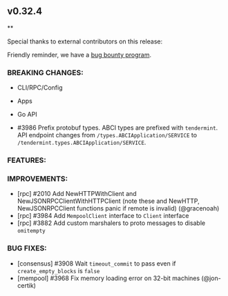 ## v0.32.4

\*\*

Special thanks to external contributors on this release:

Friendly reminder, we have a [bug bounty
program](https://hackerone.com/tendermint).

### BREAKING CHANGES:

- CLI/RPC/Config

- Apps

- Go API

- \#3986 Prefix protobuf types. ABCI types are prefixed with `tendermint`. API endpoint changes from `/types.ABCIApplication/SERVICE` to `/tendermint.types.ABCIApplication/SERVICE`.

### FEATURES:

### IMPROVEMENTS:

- [rpc] \#2010 Add NewHTTPWithClient and NewJSONRPCClientWithHTTPClient (note these and NewHTTP, NewJSONRPCClient functions panic if remote is invalid) (@gracenoah)
- [rpc] \#3984 Add `MempoolClient` interface to `Client` interface
- [rpc] \#3882 Add custom marshalers to proto messages to disable `omitempty`

### BUG FIXES:

- [consensus] \#3908 Wait `timeout_commit` to pass even if `create_empty_blocks` is `false`
- [mempool] \#3968 Fix memory loading error on 32-bit machines (@jon-certik)
